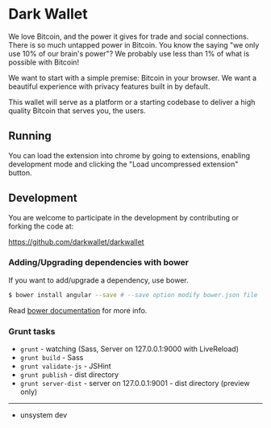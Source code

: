 Dark Wallet
==========

We love Bitcoin, and the power it gives for trade and social connections. There is so much untapped power in Bitcoin. You know the saying "we only use 10% of our brain's power"? We probably use less than 1% of what is possible with Bitcoin!

We want to start with a simple premise: Bitcoin in your browser. We want a beautiful experience with privacy features built in by default.

This wallet will serve as a platform or a starting codebase to deliver a high quality Bitcoin that serves you, the users.

Running
-----------

You can load the extension into chrome by going to extensions, enabling development mode and clicking the "Load uncompressed extension" button.

Development
-----------
You are welcome to participate in the development by contributing or forking the code at:

https://github.com/darkwallet/darkwallet

### Adding/Upgrading dependencies with bower
If you want to add/upgrade a dependency, use bower.

```bash
$ bower install angular --save # --save option modify bower.json file
```

Read [bower documentation](http://bower.io) for more info.

### Grunt tasks

* `grunt` - watching (Sass, Server on 127.0.0.1:9000 with LiveReload)
* `grunt build` - Sass
* `grunt validate-js` - JSHint
* `grunt publish` - dist directory
* `grunt server-dist` - server on 127.0.0.1:9001 - dist directory (preview only)

- - -

- unsystem dev
